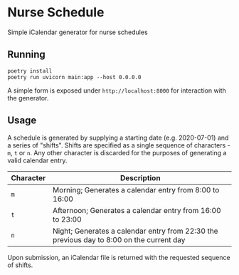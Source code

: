 # Nurse Schedule

Simple iCalendar generator for nurse schedules

## Running

```shell
poetry install
poetry run uvicorn main:app --host 0.0.0.0
```

A simple form is exposed under `http://localhost:8000` for interaction with the generator.

## Usage

A schedule is generated by supplying a starting date (e.g. 2020-07-01) and a series of "shifts".
Shifts are specified as a single sequence of characters - `m`, `t` or `n`. Any other character
is discarded for the purposes of generating a valid calendar entry.

| Character | Description                                                                              |
|-----------|------------------------------------------------------------------------------------------|
| `m`       | Morning; Generates a calendar entry from 8:00 to 16:00                                   |
| `t`       | Afternoon; Generates a calendar entry from 16:00 to 23:00                                |
| `n`       | Night; Generates a calendar entry from 22:30 the previous day to 8:00 on the current day |

Upon submission, an iCalendar file is returned with the requested sequence of shifts.
